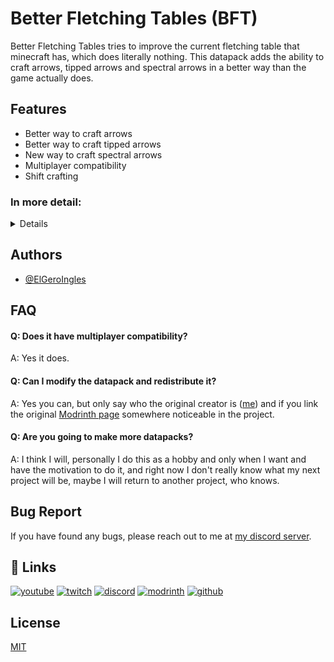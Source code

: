 
# Better Fletching Tables (BFT)

Better Fletching Tables tries to improve the current fletching table that minecraft has, which does literally nothing.
This datapack adds the ability to craft arrows, tipped arrows and spectral arrows in a better way than the game actually does.
## Features

- Better way to craft arrows
- Better way to craft tipped arrows
- New way to craft spectral arrows
- Multiplayer compatibility
- Shift crafting

<h3>In more detail:</h3>
<details>
When you craft an arrow, instead of the usual 4 arrows you get you now get 6. When crafting tipped arrows keep in mind the following:
When using a normal potion you can craft up to 16 tipped arrows, using a splash potion instead you can craft up to 32 tipped arrows and finally using a lingering potion you can craft up to 64 tipped arrows. Also keep in mind that the potion will be consumed entirely although you didn't crafted the max amount that potion could craft.
Also, you can craft 1 tipped arrows using a normal arrow and a glowstone dust.
And lastly, when shift clicking to the result it will craft as much as it can with the items you gave it.
</details>

## Authors

- [@ElGeroIngles](https://github.com/ElGeroIngles)


## FAQ

#### Q: Does it have multiplayer compatibility?

A: Yes it does.

#### Q: Can I modify the datapack and redistribute it?

A: Yes you can, but only say who the original creator is ([me](https://github.com/ElGeroIngles)) and if you link the original [Modrinth page](https://modrinth.com/datapack/bft) somewhere noticeable in the project.

#### Q: Are you going to make more datapacks?

A: I think I will, personally I do this as a hobby and only when I want and have the motivation to do it, and right now I don't really know what my next project will be, maybe I will return to another project, who knows.

## Bug Report

If you have found any bugs, please reach out to me at [my discord server](https://discord.gg/bGd2QyqjCg).


## 🔗 Links
[![youtube](https://img.shields.io/badge/youtube-ff0000?style=for-the-badge&logo=youtube&logoColor=white)](https://www.youtube.com/@ElGeroIngles)
[![twitch](https://img.shields.io/badge/twitch-6441a5?style=for-the-badge&logo=twitch&logoColor=white)](https://www.twitch.tv/elgeroingles)
[![discord](https://img.shields.io/badge/discord-7289DA?style=for-the-badge&logo=discord&logoColor=white)](https://discord.gg/bGd2QyqjCg)
[![modrinth](https://img.shields.io/badge/modrinth-5AD770?style=for-the-badge&logo=modrinth&logoColor=white)](https://modrinth.com/user/ElGeroIngles)
[![github](https://img.shields.io/badge/github-000000?style=for-the-badge&logo=github&logoColor=white)](https://github.com/ElGeroIngles)

## License

[MIT](https://choosealicense.com/licenses/mit/)

